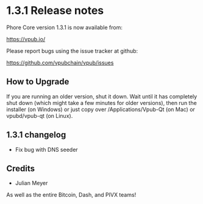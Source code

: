 1.3.1 Release notes
====================

Phore Core version 1.3.1 is now available from:

  https://vpub.io/

Please report bugs using the issue tracker at github:

  https://github.com/vpubchain/vpub/issues


How to Upgrade
--------------

If you are running an older version, shut it down. Wait until it has completely
shut down (which might take a few minutes for older versions), then run the
installer (on Windows) or just copy over /Applications/Vpub-Qt (on Mac) or
vpubd/vpub-qt (on Linux).


1.3.1 changelog
----------------

- Fix bug with DNS seeder


Credits
--------

- Julian Meyer

As well as the entire Bitcoin, Dash, and PIVX teams!